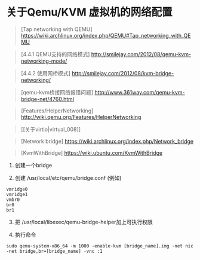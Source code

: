 # 关于Qemu/KVM 虚拟机的网络配置

> [Tap networking with QEMU] https://wiki.archlinux.org/index.php/QEMU#Tap_networking_with_QEMU

> [4.4.1 QEMU支持的网络模式] http://smilejay.com/2012/08/qemu-kvm-networking-mode/

> [4.4.2 使用网桥模式] http://smilejay.com/2012/08/kvm-bridge-networking/

> [qemu-kvm桥接网络报错问题] http://www.361way.com/qemu-kvm-bridge-net/4760.html

> [Features/HelperNetworking] http://wiki.qemu.org/Features/HelperNetworking

> [[关于virtio|virtual_008]]

> [Network bridge] https://wiki.archlinux.org/index.php/Network_bridge

> [KvmWithBridge] https://wiki.ubuntu.com/KvmWithBridge

1. 创建一个bridge

2. 创建 /usr/local/etc/qemu/bridge.conf (例如)
~~~
vmridge0
vmridge1
vmbr0
br0
br1
~~~

3. 把 /usr/local/libexec/qemu-bridge-helper加上可执行权限

4. 执行命令
~~~
sudo qemu-system-x86_64 -m 1000 -enable-kvm [bridge_name].img -net nic -net bridge,br=[bridge_name] -vnc :1
~~~